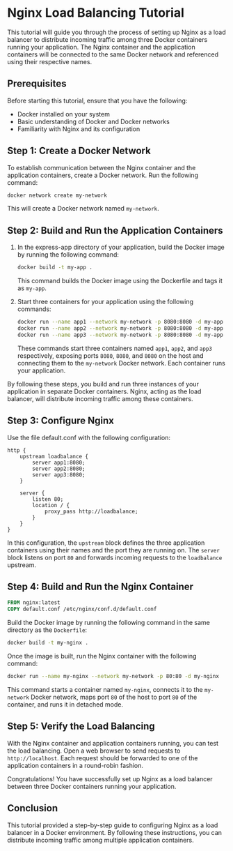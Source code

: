 # Nginx Load Balancing Tutorial

This tutorial will guide you through the process of setting up Nginx as a load balancer to distribute incoming traffic among three Docker containers running your application. The Nginx container and the application containers will be connected to the same Docker network and referenced using their respective names.

## Prerequisites

Before starting this tutorial, ensure that you have the following:

- Docker installed on your system
- Basic understanding of Docker and Docker networks
- Familiarity with Nginx and its configuration

## Step 1: Create a Docker Network

To establish communication between the Nginx container and the application containers, create a Docker network. Run the following command:

```bash
docker network create my-network
```

This will create a Docker network named `my-network`.

## Step 2: Build and Run the Application Containers

1. In the express-app directory of your application, build the Docker image by running the following command:

    ```bash
    docker build -t my-app .
    ```

    This command builds the Docker image using the Dockerfile and tags it as `my-app`.

2. Start three containers for your application using the following commands:

    ```bash
    docker run --name app1 --network my-network -p 8080:8080 -d my-app
    docker run --name app2 --network my-network -p 8080:8080 -d my-app
    docker run --name app3 --network my-network -p 8080:8080 -d my-app
    ```

    These commands start three containers named `app1`, `app2`, and `app3` respectively, exposing ports `8080`, `8080`, and `8080` on the host and connecting them to the `my-network` Docker network. Each container runs your application.

By following these steps, you build and run three instances of your application in separate Docker containers. Nginx, acting as the load balancer, will distribute incoming traffic among these containers.

## Step 3: Configure Nginx

Use the file default.conf with the following configuration:

```nginx
http {
    upstream loadbalance {
        server app1:8080;
        server app2:8080;
        server app3:8080;
    }

    server {
        listen 80;
        location / {
            proxy_pass http://loadbalance;
        }
    }
}
```

In this configuration, the `upstream` block defines the three application containers using their names and the port they are running on. The `server` block listens on port `80` and forwards incoming requests to the `loadbalance` upstream.

## Step 4: Build and Run the Nginx Container

```Dockerfile
FROM nginx:latest
COPY default.conf /etc/nginx/conf.d/default.conf
```

Build the Docker image by running the following command in the same directory as the `Dockerfile`:

```bash
docker build -t my-nginx .
```

Once the image is built, run the Nginx container with the following command:

```bash
docker run --name my-nginx --network my-network -p 80:80 -d my-nginx
```

This command starts a container named `my-nginx`, connects it to the `my-network` Docker network, maps port `80` of the host to port `80` of the container, and runs it in detached mode.

## Step 5: Verify the Load Balancing

With the Nginx container and application containers running, you can test the load balancing. Open a web browser to send requests to `http://localhost`. Each request should be forwarded to one of the application containers in a round-robin fashion.

Congratulations! You have successfully set up Nginx as a load balancer between three Docker containers running your application.

## Conclusion

This tutorial provided a step-by-step guide to configuring Nginx as a load balancer in a Docker environment. By following these instructions, you can distribute incoming traffic among multiple application containers.